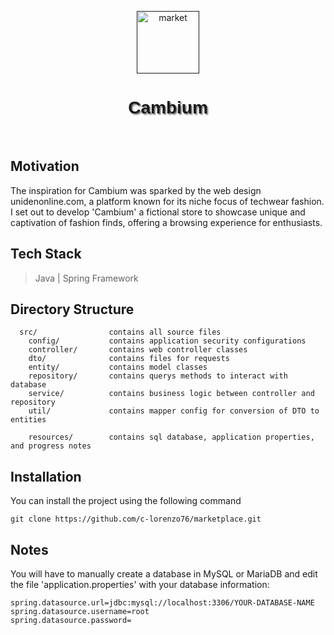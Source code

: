 <p align="center">
    <a href="" target="_blank">
        <img src="https://wiki.melvoridle.com/images/4/4e/Ancient_Market_%28poi%29.png" height="100px" alt="market">
    </a>
    <h1 align="center" style="font-family: 'Poppins', sans-serif; text-shadow: 2px 2px 2px rgba(0, 0, 0, 0.5);">Cambium</h1>
    <br>
</p>

## Motivation
The inspiration for Cambium was sparked by the web design unidenonline.com, 
a platform known for its niche focus of techwear fashion. I set out to develop 
'Cambium' a fictional store to showcase unique and captivation of fashion finds, 
offering a browsing experience for enthusiasts.

## Tech Stack
> Java |
> Spring Framework 


## Directory Structure
      src/                contains all source files 
        config/           contains application security configurations
        controller/       contains web controller classes
        dto/              contains files for requests 
        entity/           contains model classes
        repository/       contains querys methods to interact with database
        service/          contains business logic between controller and repository
        util/             contains mapper config for conversion of DTO to entities

        resources/        contains sql database, application properties, and progress notes

## Installation
You can install the project using the following command
```
git clone https://github.com/c-lorenzo76/marketplace.git
```

## Notes
You will have to manually create a database in MySQL or MariaDB and 
edit the file 'application.properties' with your database information: 
```
spring.datasource.url=jdbc:mysql://localhost:3306/YOUR-DATABASE-NAME
spring.datasource.username=root
spring.datasource.password=
```


 